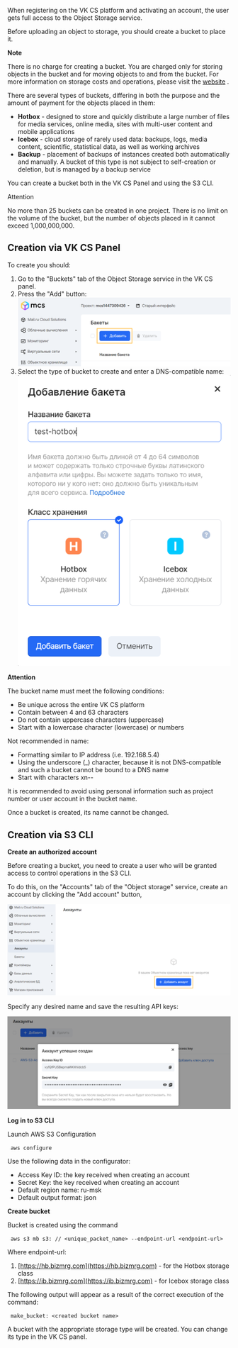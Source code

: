 When registering on the VK CS platform and activating an account, the user gets full access to the Object Storage service.

Before uploading an object to storage, you should create a bucket to place it.

**Note**

There is no charge for creating a bucket. You are charged only for storing objects in the bucket and for moving objects to and from the bucket. For more information on storage costs and operations, please visit the [website](https://mcs.mail.ru/pricing/) .

There are several types of buckets, differing in both the purpose and the amount of payment for the objects placed in them:

*   **Hotbox** - designed to store and quickly distribute a large number of files for media services, online media, sites with multi-user content and mobile applications
*   **Icebox** - cloud storage of rarely used data: backups, logs, media content, scientific, statistical data, as well as working archives
*   **Backup** - placement of backups of instances created both automatically and manually. A bucket of this type is not subject to self-creation or deletion, but is managed by a backup service

You can create a bucket both in the VK CS Panel and using the S3 CLI.

Attention

No more than 25 buckets can be created in one project. There is no limit on the volume of the bucket, but the number of objects placed in it cannot exceed 1,000,000,000.

Creation via VK CS Panel
----------------------

To create you should:

1.  Go to the "Buckets" tab of the Object Storage service in the VK CS panel.
2.  Press the "Add" button:![](./assets/1597785606110-1597785606110.png)
3.  Select the type of bucket to create and enter a DNS-compatible name:![](./assets/1597785695425-1597785695425.png)

**Attention**

The bucket name must meet the following conditions:

*   Be unique across the entire VK CS platform
*   Contain between 4 and 63 characters
*   Do not contain uppercase characters (uppercase)
*   Start with a lowercase character (lowercase) or numbers

Not recommended in name:

*   Formatting similar to IP address (i.e. 192.168.5.4)
*   Using the underscore (_) character, because it is not DNS-compatible and such a bucket cannot be bound to a DNS name
*   Start with characters xn--

It is recommended to avoid using personal information such as project number or user account in the bucket name.

Once a bucket is created, its name cannot be changed.

Creation via S3 CLI
-------------------

**Create an authorized account**

Before creating a bucket, you need to create a user who will be granted access to control operations in the S3 CLI.

To do this, on the "Accounts" tab of the "Object storage" service, create an account by clicking the "Add account" button,

![](./assets/1597788015821-1597788015821.png)

Specify any desired name and save the resulting API keys:

![](./assets/1597788080735-1597788080735.png)

**Log in to S3 CLI**

Launch AWS S3 Configuration

```
 aws configure
```

Use the following data in the configurator:

*   Access Key ID: the key received when creating an account
*   Secret Key: the key received when creating an account
*   Default region name: ru-msk
*   Default output format: json

**Create bucket**

Bucket is created using the command

```
 aws s3 mb s3: // <unique_packet_name> --endpoint-url <endpoint-url>
```

Where endpoint-url:

1.  [https://hb.bizmrg.com](https://hb.bizmrg.com) - for the Hotbox storage class
2.  [https://ib.bizmrg.com](https://ib.bizmrg.com) - for Icebox storage class

The following output will appear as a result of the correct execution of the command:

```
 make_bucket: <created bucket name>
```

A bucket with the appropriate storage type will be created. You can change its type in the VK CS panel.